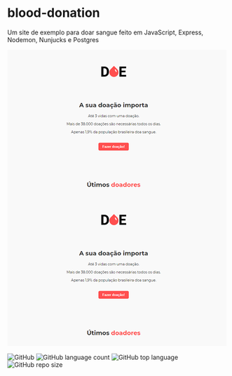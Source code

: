 
# blood-donation
Um site de exemplo para doar sangue feito em JavaScript, Express, Nodemon, Nunjucks e Postgres

<img src="./img/blood-index-01.png"
    alt="Markdown index.html"
    style="float: left; margin-right: 10px;" />

![GitHub](img/blood-index-01.png)

![GitHub](https://img.shields.io/github/license/Ias4g/blood-donation)
![GitHub language count](https://img.shields.io/github/languages/count/Ias4g/blood-donation)
![GitHub top language](https://img.shields.io/github/languages/top/Ias4g/blood-donation)
![GitHub repo size](https://img.shields.io/github/repo-size/Ias4g/blood-donation)
